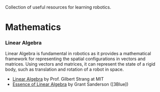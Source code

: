 
Collection of useful resources for learning robotics. 

#  Mathematics

### Linear Algebra

Linear Algebra is fundamental in robotics as it provides a mathematical framework for representing the spatial configurations in vectors and matrices. Using vectors and matrices, it can represent the state of a rigid body, such as translation and rotation of a robot in space. 
- [Linear Algebra](https://ocw.mit.edu/courses/18-06-linear-algebra-spring-2010/) by Prof. Gilbert Strang at MIT
- [Essence of Linear Algebra](https://www.3blue1brown.com/topics/linear-algebra) by Grant Sanderson ([3Blue])

